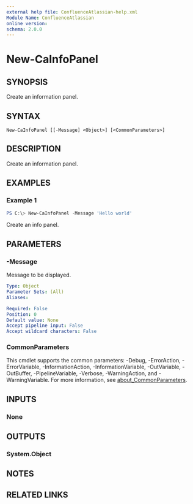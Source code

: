```yaml
---
external help file: ConfluenceAtlassian-help.xml
Module Name: ConfluenceAtlassian
online version:
schema: 2.0.0
---
```


# New-CaInfoPanel

## SYNOPSIS
Create an information panel.

## SYNTAX

```
New-CaInfoPanel [[-Message] <Object>] [<CommonParameters>]
```

## DESCRIPTION
Create an information panel.

## EXAMPLES

### Example 1
```powershell
PS C:\> New-CaInfoPanel -Message 'Hello world' 
```

Create an info panel.

## PARAMETERS

### -Message
Message to be displayed. 

```yaml
Type: Object
Parameter Sets: (All)
Aliases:

Required: False
Position: 0
Default value: None
Accept pipeline input: False
Accept wildcard characters: False
```

### CommonParameters
This cmdlet supports the common parameters: -Debug, -ErrorAction, -ErrorVariable, -InformationAction, -InformationVariable, -OutVariable, -OutBuffer, -PipelineVariable, -Verbose, -WarningAction, and -WarningVariable. For more information, see [about_CommonParameters](http://go.microsoft.com/fwlink/?LinkID=113216).

## INPUTS

### None

## OUTPUTS

### System.Object
## NOTES

## RELATED LINKS
